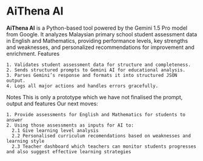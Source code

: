 # AiThena AI

**AiThena AI** is a Python-based tool powered by the Gemini 1.5 Pro model from Google. It analyzes Malaysian primary school student assessment data in English and Mathematics, providing performance levels, key strengths and weaknesses, and personalized recommendations for improvement and enrichment.
Features

    1. Validates student assessment data for structure and completeness.
    2. Sends structured prompts to Gemini AI for educational analysis.
    3. Parses Gemini’s response and formats it into structured JSON output.
    4. Logs all major actions and handles errors gracefully.

Notes
  This is only a prototype which we have not finalised the prompt, output and features
  Our next moves:
  
    1. Provide assessments for English and Mathematics for students to answer 
    2. Using those assessments as inputs for AI to:
      2.1 Give learning level analysis
      2.2 Personalised curriculum recomendations based on weaknesses and learning style
      2.3 Teacher dashboard which teachers can monitor students progresses and also suggest effective learning strategies
